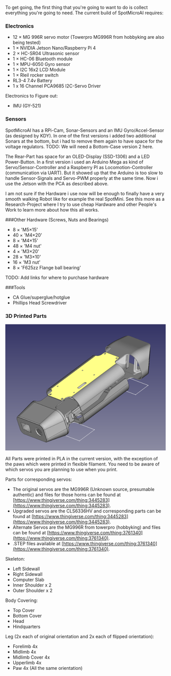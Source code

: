 
To get going, the first thing that you're going to want to do is collect everything you're going to need. The current build of SpotMicroAI requires:
### Electronics 
- 12 × MG 996R servo motor (Towerpro MG996R from hobbyking are also being tested)
- 1 × NVIDIA Jetson Nano/Raspberry Pi 4
- 2 × HC-SR04 Ultrasonic sensor 
- 1 × HC-06 Bluetooth module 
- 1 × MPU-6050 Gyro sensor 
- 1 × I2C 16x2 LCD Module 
- 1 × Rleil rocker switch 
- RL3-4 7.4v Battery
- 1 x 16 Channel PCA9685 I2C-Servo Driver

Electronics to Figure out:
- IMU (GY-521)


### Sensors

SpotMicroAI has a RPi-Cam, Sonar-Sensors and an IMU Gyro/Accel-Sensor (as designed by KDY). In one of the first versions i added two additional Sonars at the bottom, but i had to remove them again to have space for the voltage regulators. 
TODO: We will need a Bottom-Case version 2 here.

The Rear-Part has space for an OLED-Display (SSD-1306) and a LED Power-Button.
In a first version i used an Arduino Mega as kind of Servo/Sensor-Controller and a Raspberry PI as Locomotion-Controller (communication via UART). But it showed up that the Arduino is too slow to handle Sensor-Signals and Servo-PWM properly at the same time. Now i use the Jetson with the PCA as described above.

I am not sure if the Hardware i use now will be enough to finally have a very smooth walking Robot like for example the real SpotMini. See this more as a Research-Project where I try to use cheap Hardware and other People's Work to learn more about how this all works. 

###Other Hardware (Screws, Nuts and Bearings)
- 8 × 'M5×15' 
- 40 × 'M4×20' 
- 8 × 'M4×15' 
- 48 × 'M4 nut' 
- 4 × 'M3×20' 
- 28 × 'M3×10' 
- 16 × 'M3 nut' 
- 8 × 'F625zz Flange ball bearing'

TODO: Add links for where to purchase hardware

###Tools
- CA Glue/superglue/hotglue
- Phillips Head Screwdriver


### 3D Printed Parts
![Parts](assets/SpotMicroAI_FreeCad.png)

All Parts were printed in PLA in the current version, with the exception of the paws which were printed in flexible filament. You need to be aware of which servos you are planning to use when you print. 

Parts for corresponding servos:

- The original servos are the MG996R (Unknown source, presumable authentic) and files for those horns can be found at [https://www.thingiverse.com/thing:3445283](https://www.thingiverse.com/thing:3445283). 
- Upgraded servos are the CLS6336HV and corresponding parts can be found at [https://www.thingiverse.com/thing:3445283](https://www.thingiverse.com/thing:3445283).
- Alternate Servos are the MG996R from towerpro (hobbyking) and files can be found at [https://www.thingiverse.com/thing:3761340](https://www.thingiverse.com/thing:3761340).
- .STEP files available at [https://www.thingiverse.com/thing:3761340](https://www.thingiverse.com/thing:3761340).

Skeleton:

- Left Sidewall
- Right Sidewall
- Computer Slab
- Inner Shoulder x 2
- Outer Shoulder x 2

Body Covering:

- Top Cover
- Bottom Cover
- Head
- Hindquarters

Leg (2x each of original orientation and 2x each of flipped orientation):

- Forelimb 4x
- Midlimb 4x
- Midlimb Cover 4x
- Upperlimb 4x
- Paw 4x (All the same orientation)